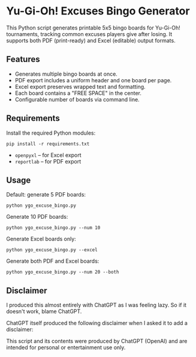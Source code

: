 # Yu-Gi-Oh! Excuses Bingo Generator

This Python script generates printable 5x5 bingo boards for Yu-Gi-Oh! tournaments, tracking common excuses players give after losing. It supports both PDF (print-ready) and Excel (editable) output formats.

## Features

- Generates multiple bingo boards at once.
- PDF export includes a uniform header and one board per page.
- Excel export preserves wrapped text and formatting.
- Each board contains a "FREE SPACE" in the center.
- Configurable number of boards via command line.

## Requirements

Install the required Python modules:

```pip install -r requirements.txt```

- `openpyxl` – for Excel export  
- `reportlab` – for PDF export

## Usage

Default: generate 5 PDF boards:

```python ygo_excuse_bingo.py```

Generate 10 PDF boards:

```python ygo_excuse_bingo.py --num 10```

Generate Excel boards only:

```python ygo_excuse_bingo.py --excel```

Generate both PDF and Excel boards:

```python ygo_excuse_bingo.py --num 20 --both```

## Disclaimer

I produced this almost entirely with ChatGPT as I was feeling lazy. So if it doesn't work, blame ChatGPT.

ChatGPT itself produced the following disclaimer when I asked it to add a disclaimer:

This script and its contents were produced by ChatGPT (OpenAI) and are intended for personal or entertainment use only.

